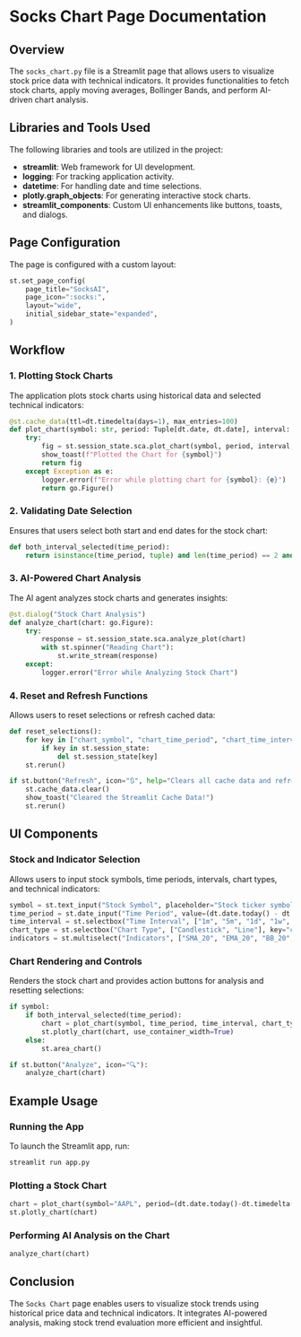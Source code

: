 # Socks Chart Page Documentation

## Overview

The `socks_chart.py` file is a Streamlit page that allows users to visualize stock price data with technical indicators. It provides functionalities to fetch stock charts, apply moving averages, Bollinger Bands, and perform AI-driven chart analysis.

## Libraries and Tools Used

The following libraries and tools are utilized in the project:

- **streamlit**: Web framework for UI development.
- **logging**: For tracking application activity.
- **datetime**: For handling date and time selections.
- **plotly.graph_objects**: For generating interactive stock charts.
- **streamlit_components**: Custom UI enhancements like buttons, toasts, and dialogs.

## Page Configuration

The page is configured with a custom layout:

```python
st.set_page_config(
    page_title="SocksAI",
    page_icon=":socks:",
    layout="wide",
    initial_sidebar_state="expanded",
)
```

## Workflow

### 1. Plotting Stock Charts

The application plots stock charts using historical data and selected technical indicators:

```python
@st.cache_data(ttl=dt.timedelta(days=1), max_entries=100)
def plot_chart(symbol: str, period: Tuple[dt.date, dt.date], interval: str, chart_type: str, indicators: list) -> go.Figure:
    try:
        fig = st.session_state.sca.plot_chart(symbol, period, interval, chart_type, indicators)
        show_toast(f"Plotted the Chart for {symbol}")
        return fig
    except Exception as e:
        logger.error(f"Error while plotting chart for {symbol}: {e}")
        return go.Figure()
```

### 2. Validating Date Selection

Ensures that users select both start and end dates for the stock chart:

```python
def both_interval_selected(time_period):
    return isinstance(time_period, tuple) and len(time_period) == 2 and all(isinstance(d, dt.date) for d in time_period)
```

### 3. AI-Powered Chart Analysis

The AI agent analyzes stock charts and generates insights:

```python
@st.dialog("Stock Chart Analysis")
def analyze_chart(chart: go.Figure):
    try:
        response = st.session_state.sca.analyze_plot(chart)
        with st.spinner("Reading Chart"):
            st.write_stream(response)
    except:
        logger.error("Error while Analyzing Stock Chart")
```

### 4. Reset and Refresh Functions

Allows users to reset selections or refresh cached data:

```python
def reset_selections():
    for key in ["chart_symbol", "chart_time_period", "chart_time_interval", "chart_chart_type", "chart_indicators"]:
        if key in st.session_state:
            del st.session_state[key]
    st.rerun()
```

```python
if st.button("Refresh", icon="🔃", help="Clears all cache data and refreshes the page"):
    st.cache_data.clear()
    show_toast("Cleared the Streamlit Cache Data!")
    st.rerun()
```

## UI Components

### Stock and Indicator Selection

Allows users to input stock symbols, time periods, intervals, chart types, and technical indicators:

```python
symbol = st.text_input("Stock Symbol", placeholder="Stock ticker symbol", key="chart_symbol").upper()
time_period = st.date_input("Time Period", value=(dt.date.today() - dt.timedelta(days=1), dt.date.today()), key="chart_time_period")
time_interval = st.selectbox("Time Interval", ["1m", "5m", "1d", "1w", "1mo"], key="chart_time_interval")
chart_type = st.selectbox("Chart Type", ["Candlestick", "Line"], key="chart_chart_type")
indicators = st.multiselect("Indicators", ["SMA_20", "EMA_20", "BB_20", "VWAP"], default=["SMA_20", "EMA_20"], key="chart_indicators")
```

### Chart Rendering and Controls

Renders the stock chart and provides action buttons for analysis and resetting selections:

```python
if symbol:
    if both_interval_selected(time_period):
        chart = plot_chart(symbol, time_period, time_interval, chart_type, indicators)
        st.plotly_chart(chart, use_container_width=True)
    else:
        st.area_chart()
```

```python
if st.button("Analyze", icon="🔍"):
    analyze_chart(chart)
```

## Example Usage

### Running the App

To launch the Streamlit app, run:

```bash
streamlit run app.py
```

### Plotting a Stock Chart

```python
chart = plot_chart(symbol="AAPL", period=(dt.date.today()-dt.timedelta(days=30), dt.date.today()), interval="1d", chart_type="Candlestick", indicators=["SMA_20", "EMA_20"])
st.plotly_chart(chart)
```

### Performing AI Analysis on the Chart

```python
analyze_chart(chart)
```

## Conclusion

The `Socks Chart` page enables users to visualize stock trends using historical price data and technical indicators. It integrates AI-powered analysis, making stock trend evaluation more efficient and insightful.
